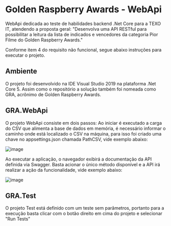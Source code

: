 # Golden Raspberry Awards - WebApi
WebApi dedicada ao teste de habilidades backend .Net Core para a TEXO IT, atendendo a proposta geral:
"Desenvolva uma API RESTful para possibilitar a leitura da lista de indicados e vencedores da categoria Pior Filme do Golden Raspberry Awards."

Conforme item 4 do requisito não funcional, segue abaixo instruções para executar o projeto.

## Ambiente
O projeto foi desenvolvido na IDE Visual Studio 2019 na plataforma .Net Core 5.
Assim como o repositório a solução também foi nomeada como GRA, acrônimo de Golden Raspberry Awards.

## GRA.WebApi
O projeto WebApi consiste em dois passos: Ao iniciar é executado a carga do CSV que alimenta a base de dados em memória, é necessário informar o caminho onde está localizado o CSV na máquina, para isso foi criado uma chave no appsettings.json chamada PathCSV, vide exemplo abaixo:

![image](https://user-images.githubusercontent.com/10923101/138201142-581f6a04-0498-4376-99c0-437a7aaf63d4.png)

Ao executar a aplicação, o navegador exibirá a documentação da API definida via Swagger.
Basta acionar o único método disponível e a API irá realizar a ação da funcionalidade, vide exemplo abaixo:

![image](https://user-images.githubusercontent.com/10923101/138201567-f3a45b0c-5d3e-4d56-90c7-0be37da689b5.png)

## GRA.Test
O projeto Test está definido com um teste sem parâmetros, portanto para a execução basta clicar com o botão direito em cima do projeto e selecionar "Run Tests"
